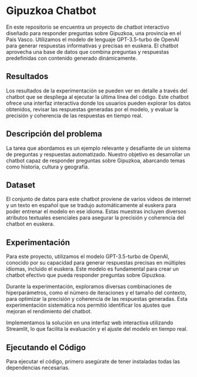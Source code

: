 # Gipuzkoa Chatbot

En este repositorio se encuentra un proyecto de chatbot interactivo diseñado para responder preguntas sobre Gipuzkoa, una provincia en el País Vasco. Utilizamos el modelo de lenguaje GPT-3.5-turbo de OpenAI para generar respuestas informativas y precisas en euskera. El chatbot aprovecha una base de datos que combina preguntas y respuestas predefinidas con contenido generado dinámicamente.

## Resultados

Los resultados de la experimentación se pueden ver en detalle a través del chatbot que se despliega al ejecutar la última línea del código. Este chatbot ofrece una interfaz interactiva donde los usuarios pueden explorar los datos obtenidos, revisar las respuestas generadas por el modelo, y evaluar la precisión y coherencia de las respuestas en tiempo real.

## Descripción del problema

La tarea que abordamos es un ejemplo relevante y desafiante de un sistema de preguntas y respuestas automatizado. Nuestro objetivo es desarrollar un chatbot capaz de responder preguntas sobre Gipuzkoa, abarcando temas como historia, cultura y geografía.

## Dataset

El conjunto de datos para este chatbot proviene de varios videos de internet y un texto en español que se tradujo automáticamente al euskera para poder entrenar el modelo en ese idioma. Estas muestras incluyen diversos atributos textuales esenciales para asegurar la precisión y coherencia del chatbot en euskera.

## Experimentación

Para este proyecto, utilizamos el modelo GPT-3.5-turbo de OpenAI, conocido por su capacidad para generar respuestas precisas en múltiples idiomas, incluido el euskera. Este modelo es fundamental para crear un chatbot efectivo que pueda responder preguntas sobre Gipuzkoa.

Durante la experimentación, exploramos diversas combinaciones de hiperparámetros, como el número de iteraciones y el tamaño del contexto, para optimizar la precisión y coherencia de las respuestas generadas. Esta experimentación sistemática nos permitió identificar los ajustes que mejoran el rendimiento del chatbot.

Implementamos la solución en una interfaz web interactiva utilizando Streamlit, lo que facilita la evaluación y el ajuste del modelo en tiempo real.

## Ejecutando el Código

Para ejecutar el código, primero asegúrate de tener instaladas todas las dependencias necesarias.
